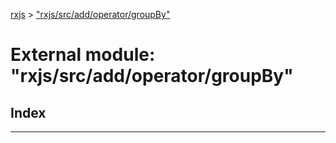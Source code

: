 [rxjs](../README.md) > ["rxjs/src/add/operator/groupBy"](../modules/_rxjs_src_add_operator_groupby_.md)

# External module: "rxjs/src/add/operator/groupBy"

## Index

---

